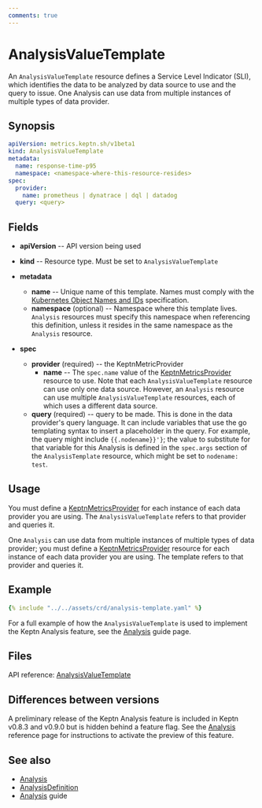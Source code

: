 ```yaml
---
comments: true
---
```


# AnalysisValueTemplate

An `AnalysisValueTemplate` resource
defines a Service Level Indicator (SLI),
which identifies the data to be analyzed
by data source to use and the query to issue.
One Analysis can use data from multiple instances
of multiple types of data provider.

## Synopsis

```yaml
apiVersion: metrics.keptn.sh/v1beta1
kind: AnalysisValueTemplate
metadata:
  name: response-time-p95
  namespace: <namespace-where-this-resource-resides>
spec:
  provider:
    name: prometheus | dynatrace | dql | datadog
  query: <query>
```

## Fields
<!-- markdownlint-disable MD007 -->

* **apiVersion** -- API version being used
* **kind** -- Resource type.
  Must be set to `AnalysisValueTemplate`
* **metadata**

     * **name** -- Unique name of this template.
       Names must comply with the
       [Kubernetes Object Names and IDs](https://kubernetes.io/docs/concepts/overview/working-with-objects/names/#dns-subdomain-names)
       specification.
     * **namespace** (optional) -- Namespace where this template lives.
       `Analysis` resources must specify this namespace
       when referencing this definition,
       unless it resides in the same namespace as the `Analysis` resource.

* **spec**
     * **provider** (required) -- the KeptnMetricProvider
          * **name** -- The `spec.name` value of the
            [KeptnMetricsProvider](metricsprovider.md) resource to use.
            Note that each `AnalysisValueTemplate` resource
            can use only one data source.
            However, an `Analysis` resource
            can use multiple `AnalysisValueTemplate` resources,
            each of which uses a different data source.
     * **query** (required) -- query to be made.
       This is done in the data provider's query language.
       It can include variables that use the go templating syntax
       to insert a placeholder in the query.
       For example, the query might include `{{.nodename}}'}`;
       the value to substitute for that variable for this Analysis
       is defined in the `spec.args` section of the `AnalysisTemplate` resource,
       which might be set to `nodename: test`.
<!-- markdownlint-enable MD007 -->

## Usage

You must define a
[KeptnMetricsProvider](metricsprovider.md)
for each instance of each data provider you are using.
The `AnalysisValueTemplate` refers to that provider and queries it.

One `Analysis` can use data from multiple instances
of multiple types of data provider;
you must define a
[KeptnMetricsProvider](metricsprovider.md)
resource for each instance of each data provider you are using.
The template refers to that provider and queries it.

## Example

```yaml
{% include "../../assets/crd/analysis-template.yaml" %}
```

For a full example of how the `AnalysisValueTemplate` is used
to implement the Keptn Analysis feature, see the
[Analysis](../../guides/slo.md)
guide page.

## Files

API reference:
[AnalysisValueTemplate](../api-reference/metrics/v1beta1/index.md#analysisvaluetemplate)

## Differences between versions

A preliminary release of the Keptn Analysis feature
is included in Keptn v0.8.3 and v0.9.0 but is hidden behind a feature flag.
See the
[Analysis](analysis.md#differences-between-versions)
reference page for instructions to activate the preview of this feature.

## See also

* [Analysis](analysis.md)
* [AnalysisDefinition](analysisdefinition.md)
* [Analysis](../../guides/slo.md) guide
